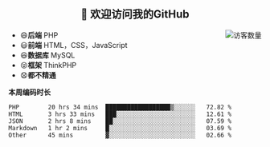 <h2 align="center">👋 欢迎访问我的GitHub</h2>


<img align='right' src="https://profile-counter.glitch.me/declandragon/count.svg" alt="访客数量"/>

- 😄**后端** PHP
- 😃**前端** HTML，CSS，JavaScript
- 😆**数据库** MySQL
- 😝**框架** ThinkPHP
- 😧**都不精通**



**本周编码时长**

<!--START_SECTION:waka-->
```text
PHP        20 hrs 34 mins  ██████████████████▒░░░░░░   72.82 % 
HTML       3 hrs 33 mins   ███░░░░░░░░░░░░░░░░░░░░░░   12.61 % 
JSON       2 hrs 8 mins    ██░░░░░░░░░░░░░░░░░░░░░░░   07.59 % 
Markdown   1 hr 2 mins     █░░░░░░░░░░░░░░░░░░░░░░░░   03.69 % 
Other      45 mins         ▓░░░░░░░░░░░░░░░░░░░░░░░░   02.66 % 
```
<!--END_SECTION:waka-->



<!--
**declandragon/declandragon** is a ✨ _special_ ✨ repository because its `README.md` (this file) appears on your GitHub profile.

Here are some ideas to get you started:

- 🔭 I’m currently working on ...
- 🌱 I’m currently learning ...
- 👯 I’m looking to collaborate on ...
- 🤔 I’m looking for help with ...
- 💬 Ask me about ...
- 📫 How to reach me: ...
- 😄 Pronouns: ...
- ⚡ Fun fact: ...
-->
